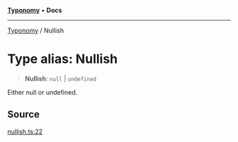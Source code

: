 [**Typonomy**](../README.md) • **Docs**

***

[Typonomy](../globals.md) / Nullish

# Type alias: Nullish

> **Nullish**: `null` \| `undefined`

Either null or undefined.

## Source

[nullish.ts:22](https://github.com/softcraft-development/typonomy/blob/e9724ba9d0c158a8beed5b634614d25b27c7288a/src/nullish.ts#L22)
